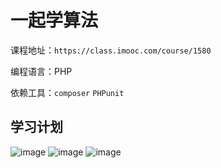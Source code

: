 # 一起学算法

课程地址：`https://class.imooc.com/course/1580`

编程语言：PHP

依赖工具：`composer` `PHPunit`


## 学习计划
![image](https://user-images.githubusercontent.com/15016051/118400050-9a970100-b692-11eb-925a-1750917316d4.png)
![image](https://user-images.githubusercontent.com/15016051/118400065-a256a580-b692-11eb-9827-99c1c9b80455.png)
![image](https://user-images.githubusercontent.com/15016051/118400071-a97db380-b692-11eb-80ad-843ff88a1cdd.png)

